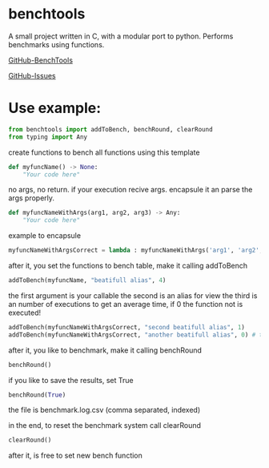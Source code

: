 # benchtools
A small project written in C, with a modular port to python. Performs benchmarks using functions.

[GitHub-BenchTools](https://github.com/PothpothBR/benchtools)

[GitHub-Issues](https://github.com/PothpothBR/benchtools/issues)

# Use example:
```python
from benchtools import addToBench, benchRound, clearRound
from typing import Any
```

create functions to bench
all functions using this template

```python
def myfuncName() -> None:
    "Your code here"
``` 

no args, no return.
if your execution recive args. encapsule it an parse the args properly.

```python
def myfuncNameWithArgs(arg1, arg2, arg3) -> Any:
    "Your code here"
```

example to encapsule
```python
myfuncNameWithArgsCorrect = lambda : myfuncNameWithArgs('arg1', 'arg2', 'arg3')
```

after it, you set the functions to bench table, make it calling addToBench
```python
addToBench(myfuncName, "beatifull alias", 4)
```

the first argument is your callable
the second is an alias for view
the third is an number of executions to get an average time, if 0 the function not is executed!

```python
addToBench(myfuncNameWithArgsCorrect, "second beatifull alias", 1)
addToBench(myfuncNameWithArgsCorrect, "another beatifull alias", 0) # this not execute!
```

after it, you like to benchmark, make it calling benchRound
```python
benchRound()
```

if you like to save the results, set True
```python
benchRound(True)
```

the file is benchmark.log.csv (comma separated, indexed)

in the end, to reset the benchmark system call clearRound

```python
clearRound()
```

after it, is free to set new bench function